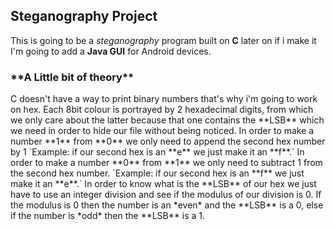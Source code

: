 <h2>Steganography Project</h2>

This is going to be a *steganography* program built on **C** later on if i make it I'm going to add a **Java GUI** for Android devices.




<h3>**A Little bit of theory**</h3>
C doesn't have a way to print binary numbers that's why i'm going to work on hex.
Each 8bit colour is portrayed by 2 hexadecimal digits, from which we only care about the latter because that one contains the **LSB** which we need in order to hide our file without being noticed.
In order to make a number **1** from **0** we only need to append the second hex number by 1
`Example: if our second hex is an **e** we just make it an **f**.`
In order to make a number **0** from **1** we only need to subtract 1 from the second hex number.
`Example: if our second hex is an **f** we just make it an **e**.`
In order to know what is the **LSB** of our hex we just have to use an integer division and see if the modulus of our division is 0. If the modulus is 0 then the number is an *even* and the **LSB** is a 0, else if the number is *odd* then the **LSB** is a 1.
